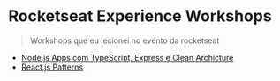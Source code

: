 # Rocketseat Experience Workshops

> Workshops que eu lecionei no evento da rocketseat

- [Node.js Apps com TypeScript, Express e Clean Archicture]()
- [React.js Patterns]()
